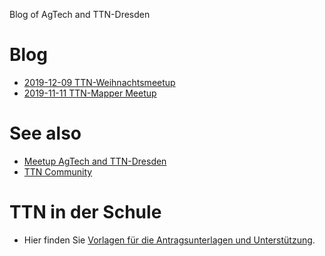 Blog of AgTech and TTN-Dresden 

# Blog
- [2019-12-09 TTN-Weihnachtsmeetup](posts/2019-12-09-mu-weihnachten.md)
- [2019-11-11 TTN-Mapper Meetup](posts/2019-11-11-mu-mapper.md)

# See also 
- [Meetup AgTech and TTN-Dresden](https://www.meetup.com/de-DE/AgTech-Dresden/)
- [TTN Community](https://www.thethingsnetwork.org/community/dresden/)

# TTN in der Schule
- Hier finden Sie [Vorlagen für die Antragsunterlagen und Unterstützung](schule/TTN_Schule.md).